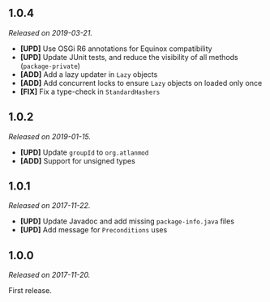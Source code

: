 ## 1.0.4

*Released on 2019-03-21.*

-   __\[UPD\]__ Use OSGi R6 annotations for Equinox compatibility
-   __\[UPD\]__ Update JUnit tests, and reduce the visibility of all methods (`package-private`)
-   __\[ADD\]__ Add a lazy updater in `Lazy` objects
-   __\[ADD\]__ Add concurrent locks to ensure `Lazy` objects on loaded only once
-   __\[FIX\]__ Fix a type-check in `StandardHashers`

## 1.0.2

*Released on 2019-01-15.*

-   __\[UPD\]__ Update `groupId` to `org.atlanmod`
-   __\[ADD\]__ Support for unsigned types

## 1.0.1

*Released on 2017-11-22.*

-   __\[UPD\]__ Update Javadoc and add missing `package-info.java` files
-   __\[UPD\]__ Add message for `Preconditions` uses


## 1.0.0

*Released on 2017-11-20.*

First release.
